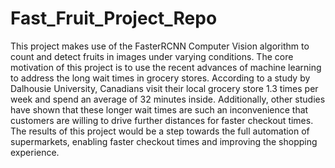 # Fast_Fruit_Project_Repo
This project makes use of the FasterRCNN Computer Vision algorithm to count and detect fruits in images under varying conditions. The core motivation of this project is to use the recent advances of machine learning to address the long wait times in grocery stores. According to a study by Dalhousie University, Canadians visit their local grocery store 1.3 times per week and spend an average of 32 minutes inside. Additionally, other studies have shown that these longer wait times are such an inconvenience that customers are willing to drive further distances for faster checkout times. The results of this project would be a step towards the full automation of supermarkets, enabling faster checkout times and improving the shopping experience.
